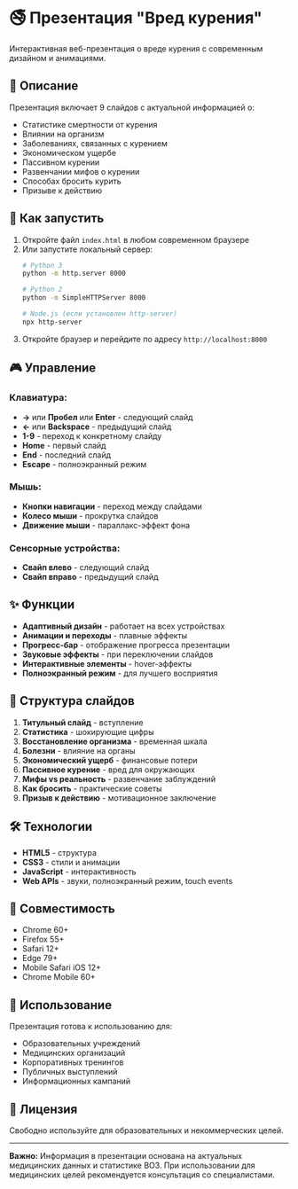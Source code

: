 # 🚭 Презентация "Вред курения"

Интерактивная веб-презентация о вреде курения с современным дизайном и анимациями.

## 🎯 Описание

Презентация включает 9 слайдов с актуальной информацией о:
- Статистике смертности от курения
- Влиянии на организм
- Заболеваниях, связанных с курением
- Экономическом ущербе
- Пассивном курении
- Развенчании мифов о курении
- Способах бросить курить
- Призыве к действию

## 🚀 Как запустить

1. Откройте файл `index.html` в любом современном браузере
2. Или запустите локальный сервер:
   ```bash
   # Python 3
   python -m http.server 8000
   
   # Python 2
   python -m SimpleHTTPServer 8000
   
   # Node.js (если установлен http-server)
   npx http-server
   ```
3. Откройте браузер и перейдите по адресу `http://localhost:8000`

## 🎮 Управление

### Клавиатура:
- **→** или **Пробел** или **Enter** - следующий слайд
- **←** или **Backspace** - предыдущий слайд
- **1-9** - переход к конкретному слайду
- **Home** - первый слайд
- **End** - последний слайд
- **Escape** - полноэкранный режим

### Мышь:
- **Кнопки навигации** - переход между слайдами
- **Колесо мыши** - прокрутка слайдов
- **Движение мыши** - параллакс-эффект фона

### Сенсорные устройства:
- **Свайп влево** - следующий слайд
- **Свайп вправо** - предыдущий слайд

## ✨ Функции

- **Адаптивный дизайн** - работает на всех устройствах
- **Анимации и переходы** - плавные эффекты
- **Прогресс-бар** - отображение прогресса презентации
- **Звуковые эффекты** - при переключении слайдов
- **Интерактивные элементы** - hover-эффекты
- **Полноэкранный режим** - для лучшего восприятия

## 🎨 Структура слайдов

1. **Титульный слайд** - вступление
2. **Статистика** - шокирующие цифры
3. **Восстановление организма** - временная шкала
4. **Болезни** - влияние на органы
5. **Экономический ущерб** - финансовые потери
6. **Пассивное курение** - вред для окружающих
7. **Мифы vs реальность** - развенчание заблуждений
8. **Как бросить** - практические советы
9. **Призыв к действию** - мотивационное заключение

## 🛠 Технологии

- **HTML5** - структура
- **CSS3** - стили и анимации
- **JavaScript** - интерактивность
- **Web APIs** - звуки, полноэкранный режим, touch events

## 📱 Совместимость

- Chrome 60+
- Firefox 55+
- Safari 12+
- Edge 79+
- Mobile Safari iOS 12+
- Chrome Mobile 60+

## 🎯 Использование

Презентация готова к использованию для:
- Образовательных учреждений
- Медицинских организаций
- Корпоративных тренингов
- Публичных выступлений
- Информационных кампаний

## 📄 Лицензия

Свободно используйте для образовательных и некоммерческих целей.

---

**Важно:** Информация в презентации основана на актуальных медицинских данных и статистике ВОЗ. При использовании для медицинских целей рекомендуется консультация со специалистами. 